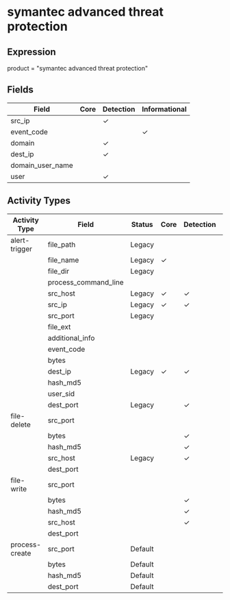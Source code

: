 symantec advanced threat protection
===================================

Expression
----------

product = "symantec advanced threat protection"

Fields
------

| Field            | Core | Detection | Informational |
| ---------------- | ---- | --------- | ------------- |
| src_ip           |      | &#10003;  |               |
| event_code       |      |           | &#10003;      |
| domain           |      | &#10003;  |               |
| dest_ip          |      | &#10003;  |               |
| domain_user_name |      |           |               |
| user             |      | &#10003;  |               |

Activity Types
--------------

| Activity Type  | Field                | Status  | Core     | Detection | Informational |
| -------------- | -------------------- | ------- | -------- | --------- | ------------- |
| alert-trigger  | file_path            | Legacy  |          |           | &#10003;      |
|                | file_name            | Legacy  | &#10003; |           |               |
|                | file_dir             | Legacy  |          |           | &#10003;      |
|                | process_command_line |         |          |           |               |
|                | src_host             | Legacy  | &#10003; | &#10003;  |               |
|                | src_ip               | Legacy  | &#10003; | &#10003;  |               |
|                | src_port             | Legacy  |          |           | &#10003;      |
|                | file_ext             |         |          |           |               |
|                | additional_info      |         |          |           |               |
|                | event_code           |         |          |           |               |
|                | bytes                |         |          |           |               |
|                | dest_ip              | Legacy  | &#10003; | &#10003;  |               |
|                | hash_md5             |         |          |           |               |
|                | user_sid             |         |          |           |               |
|                | dest_port            | Legacy  |          | &#10003;  |               |
| file-delete    | src_port             |         |          |           | &#10003;      |
|                | bytes                |         |          | &#10003;  |               |
|                | hash_md5             |         |          | &#10003;  |               |
|                | src_host             | Legacy  |          | &#10003;  |               |
|                | dest_port            |         |          |           | &#10003;      |
| file-write     | src_port             |         |          |           | &#10003;      |
|                | bytes                |         |          | &#10003;  |               |
|                | hash_md5             |         |          | &#10003;  |               |
|                | src_host             |         |          | &#10003;  |               |
|                | dest_port            |         |          |           | &#10003;      |
| process-create | src_port             | Default |          |           | &#10003;      |
|                | bytes                | Default |          |           | &#10003;      |
|                | hash_md5             | Default |          |           | &#10003;      |
|                | dest_port            | Default |          |           | &#10003;      |

